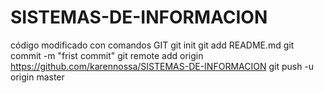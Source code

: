 # SISTEMAS-DE-INFORMACION
código modificado con comandos GIT
git init
git add README.md
git commit -m "frist commit"
git remote add origin https://github.com/karennossa/SISTEMAS-DE-INFORMACION
git push -u origin master
